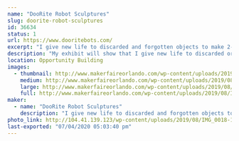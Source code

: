 ```yaml
---
name: "DooRite Robot Sculptures"
slug: doorite-robot-sculptures
id: 36634
status: 1
url: https://www.dooritebots.com/
excerpt: "I give new life to discarded and forgotten objects to make 2-foot tall sculptures that resemble a robot, each with their  own personality. "
description: "My exhibit will show that I give new life to discarded or forgotten objects. My sculptures average two-feet in height and have a humanoid likeness or that of a robot.  The exhibit will display my creations and visitors will be able to identify many household items found in my sculptures."
location: Opportunity Building
images:
  - thumbnail: http://www.makerfaireorlando.com/wp-content/uploads/2019/08/IMG_2412.jpg
    medium: http://www.makerfaireorlando.com/wp-content/uploads/2019/08/IMG_2412.jpg
    large: http://www.makerfaireorlando.com/wp-content/uploads/2019/08/IMG_2412.jpg
    full: http://www.makerfaireorlando.com/wp-content/uploads/2019/08/IMG_2412.jpg
maker:
  - name: "DooRite Robot Sculptures"
    description: "I give new life to discarded and forgotten objects to make 2-foot tall sculptures that resemble a robot, each with their  own personality. "
photo_link: http://104.41.139.123/wp-content/uploads/2019/08/IMG_0018-1-768x1024.jpg
last-exported: "07/04/2020 05:03:40 pm"
---
```

